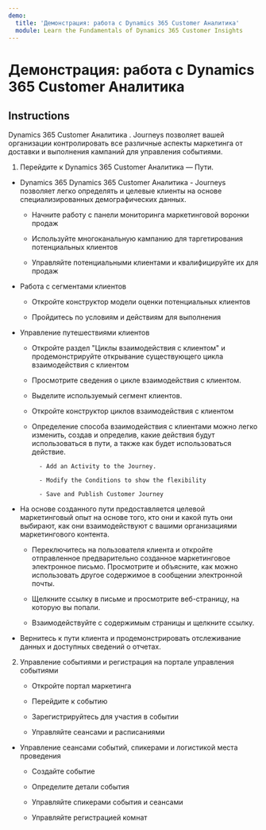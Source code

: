 ```yaml
---
demo:
  title: 'Демонстрация: работа с Dynamics 365 Customer Аналитика'
  module: Learn the Fundamentals of Dynamics 365 Customer Insights
---
```


# Демонстрация: работа с Dynamics 365 Customer Аналитика

## Instructions

Dynamics 365 Customer Аналитика . Journeys позволяет вашей организации контролировать все различные аспекты маркетинга от доставки и выполнения кампаний для управления событиями. 

1. Перейдите к Dynamics 365 Customer Аналитика — Пути.

- Dynamics 365 Dynamics 365 Customer Аналитика - Journeys позволяет легко определять и целевые клиенты на основе специализированных демографических данных. 

    - Начните работу с панели мониторинга маркетинговой воронки продаж

    - Используйте многоканальную кампанию для таргетирования потенциальных клиентов

    - Управляйте потенциальными клиентами и квалифицируйте их для продаж

- Работа с сегментами клиентов

    - Откройте конструктор модели оценки потенциальных клиентов

    - Пройдитесь по условиям и действиям для выполнения

- Управление путешествиями клиентов 

    - Откройте раздел "Циклы взаимодействия с клиентом" и продемонстрируйте открывание существующего цикла взаимодействия с клиентом 

    - Просмотрите сведения о цикле взаимодействия с клиентом.

    - Выделите используемый сегмент клиентов. 

    - Откройте конструктор циклов взаимодействия с клиентом

    - Определение способа взаимодействия с клиентами можно легко изменить, создав и определив, какие действия будут использоваться в пути, а также как будет использоваться действие. 

            - Add an Activity to the Journey.

            - Modify the Conditions to show the flexibility

            - Save and Publish Customer Journey

- На основе созданного пути предоставляется целевой маркетинговый опыт на основе того, кто они и какой путь они выбирают, как они взаимодействуют с вашими организациями маркетингового контента. 

    - Переключитесь на пользователя клиента и откройте отправленное предварительно созданное маркетинговое электронное письмо. Просмотрите и объясните, как можно использовать другое содержимое в сообщении электронной почты. 

    - Щелкните ссылку в письме и просмотрите веб-страницу, на которую вы попали. 

    - Взаимодействуйте с содержимым страницы и щелкните ссылку. 

- Вернитесь к пути клиента и продемонстрировать отслеживание данных и доступных сведений о отчетах. 

2. Управление событиями и регистрация на портале управления событиями

    - Откройте портал маркетинга

    - Перейдите к событию

    - Зарегистрируйтесь для участия в событии

    - Управляйте сеансами и расписаниями

- Управление сеансами событий, спикерами и логистикой места проведения

    - Создайте событие

    - Определите детали события

    - Управляйте спикерами события и сеансами

    - Управляйте регистрацией комнат


